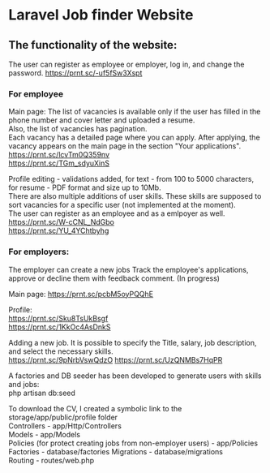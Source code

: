 # Laravel Job finder Website

## The functionality of the website:
The user can register as employee or employer, log in, and change the password. https://prnt.sc/-uf5fSw3Xspt  

### For employee  
Main page: 
The list of vacancies is available only if the user has filled in the phone number and cover letter and uploaded a resume.  
Also, the list of vacancies has pagination.  
Each vacancy has a detailed page where you can apply. After applying, the vacancy appears on the main page in the section "Your applications".  
https://prnt.sc/lcvTm0Q359nv  
https://prnt.sc/TGm_sdyuXinS  

Profile editing - validations added, for text - from 100 to 5000 characters, for resume - PDF format and size up to 10Mb.  
There are also multiple additions of user skills. These skills are supposed to sort vacancies for a specific user (not implemented at the moment).  
The user can register as an employee and as a emlpoyer as well. 
https://prnt.sc/W-cCNL_NdGbo  
https://prnt.sc/YU_4YChtbyhg  

### For employers:  
The employer can create a new jobs
Track the employee's applications, approve or decline them with feedback comment. (In progress)  

Main page: 
https://prnt.sc/pcbM5oyPQQhE  

Profile:  
https://prnt.sc/Sku8TsUkBsgf  
https://prnt.sc/1KkOc4AsDnkS

Adding a new job. It is possible to specify the Title, salary, job description, and select the necessary skills.  
https://prnt.sc/9pNrbVswQdzO
https://prnt.sc/UzQNMBs7HqPR

A factories and DB seeder has been developed to generate users with skills and jobs:  
php artisan db:seed

To download the CV, I created a symbolic link to the storage/app/public/profile folder  
Controllers - app/Http/Controllers  
Models - app/Models  
Policies (for protect creating jobs from non-employer users) - app/Policies
Factories - database/factories
Migrations - database/migrations  
Routing - routes/web.php  
